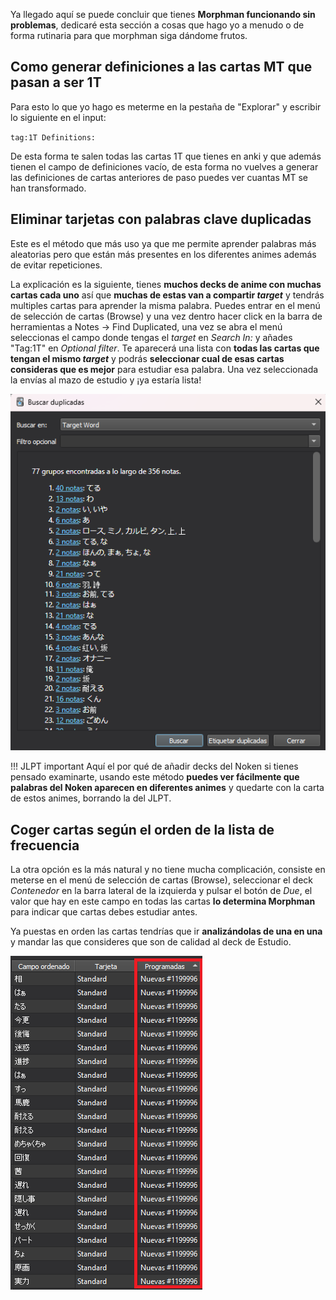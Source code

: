 Ya llegado aquí se puede concluir que tienes **Morphman funcionando sin problemas**, dedicaré esta sección a cosas que hago yo a menudo o de forma rutinaria para que morphman siga dándome frutos.


## Como generar definiciones a las cartas MT que pasan a ser 1T

Para esto lo que yo hago es meterme en la pestaña de "Explorar" y escribir lo siguiente en el input:

``tag:1T Definitions:``

De esta forma te salen todas las cartas 1T que tienes en anki y que además tienen el campo de definiciones vacío, de esta forma no vuelves a generar las definiciones de cartas anteriores de paso puedes ver cuantas MT se han transformado.

## **Eliminar tarjetas con palabras clave duplicadas**

Este es el método que más uso ya que me permite aprender palabras más aleatorias pero que están más presentes en los diferentes animes además de evitar repeticiones.

La explicación es la siguiente, tienes **muchos decks de anime con muchas cartas cada uno** así que **muchas de estas van a compartir *target*** y tendrás multiples cartas para aprender la misma palabra. Puedes entrar en el menú de selección de cartas (Browse) y una vez dentro hacer click en la barra de herramientas a Notes -> Find Duplicated, una vez se abra el menú seleccionas el campo donde tengas el *target* en *Search In:* y añades "Tag:1T" en *Optional filter*. Te aparecerá una lista con **todas las cartas que tengan el mismo *target*** y podrás **seleccionar cual de esas cartas consideras que es mejor** para estudiar esa palabra. Una vez seleccionada la envías al mazo de estudio y ¡ya estaría lista!

![](2023-03-02-14-34-52.png)

!!! JLPT important
    Aquí el por qué de añadir decks del Noken si tienes pensado examinarte, usando este método **puedes ver fácilmente que palabras del Noken aparecen en diferentes animes** y quedarte con la carta de estos animes, borrando la del JLPT.

## **Coger cartas según el orden de la lista de frecuencia**

La otra opción es la más natural y no tiene mucha complicación, consiste en meterse en el menú de selección de cartas (Browse), seleccionar el deck *Contenedor* en la barra lateral de la izquierda y pulsar el botón de *Due*, el valor que hay en este campo en todas las cartas **lo determina Morphman** para indicar que cartas debes estudiar antes.

Ya puestas en orden las cartas tendrías que ir **analizándolas de una en una** y mandar las que consideres que son de calidad al deck de Estudio.

![](2023-03-02-14-34-22.png)